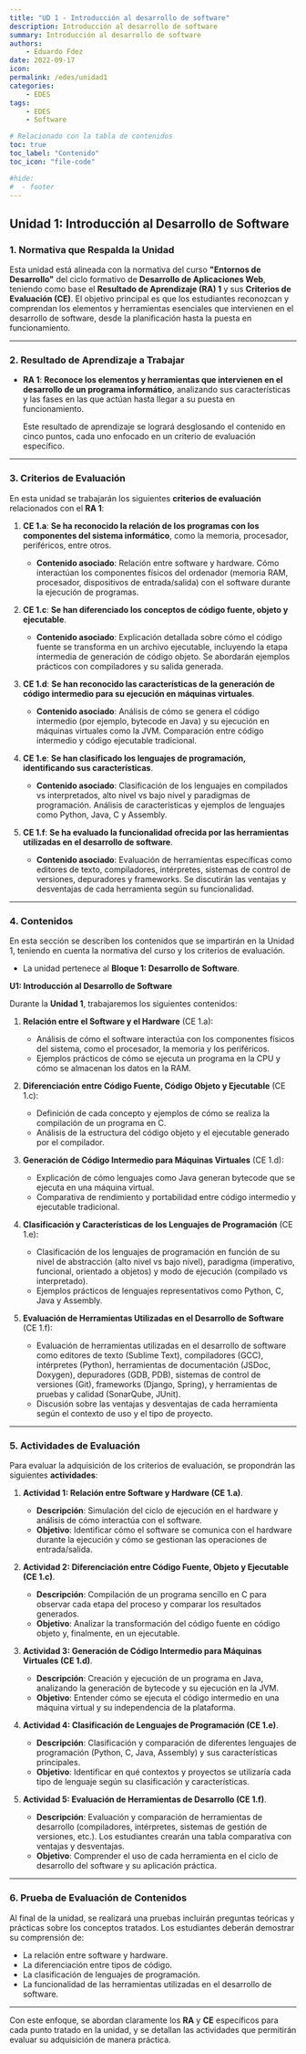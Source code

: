 ```yaml
---
title: "UD 1 - Introducción al desarrollo de software"
description: Introducción al desarrollo de software
summary: Introducción al desarrollo de software
authors:
    - Eduardo Fdez
date: 2022-09-17
icon: 
permalink: /edes/unidad1
categories:
    - EDES
tags:
    - EDES
    - Software

# Relacionado con la tabla de contenidos
toc: true
toc_label: "Contenido"
toc_icon: "file-code"

#hide:
#  - footer
---
```


## **Unidad 1: Introducción al Desarrollo de Software**

### 1. Normativa que Respalda la Unidad

Esta unidad está alineada con la normativa del curso **"Entornos de Desarrollo"** del ciclo formativo de **Desarrollo de Aplicaciones Web**, teniendo como base el **Resultado de Aprendizaje (RA) 1** y sus **Criterios de Evaluación (CE)**. El objetivo principal es que los estudiantes reconozcan y comprendan los elementos y herramientas esenciales que intervienen en el desarrollo de software, desde la planificación hasta la puesta en funcionamiento.

---

### 2. Resultado de Aprendizaje a Trabajar

- **RA 1**: **Reconoce los elementos y herramientas que intervienen en el desarrollo de un programa informático**, analizando sus características y las fases en las que actúan hasta llegar a su puesta en funcionamiento.

  Este resultado de aprendizaje se logrará desglosando el contenido en cinco puntos, cada uno enfocado en un criterio de evaluación específico.

---

### 3. Criterios de Evaluación

En esta unidad se trabajarán los siguientes **criterios de evaluación** relacionados con el **RA 1**:

1. **CE 1.a**: **Se ha reconocido la relación de los programas con los componentes del sistema informático**, como la memoria, procesador, periféricos, entre otros.

    - **Contenido asociado**: Relación entre software y hardware. Cómo interactúan los componentes físicos del ordenador (memoria RAM, procesador, dispositivos de entrada/salida) con el software durante la ejecución de programas.

2. **CE 1.c**: **Se han diferenciado los conceptos de código fuente, objeto y ejecutable**.

    - **Contenido asociado**: Explicación detallada sobre cómo el código fuente se transforma en un archivo ejecutable, incluyendo la etapa intermedia de generación de código objeto. Se abordarán ejemplos prácticos con compiladores y su salida generada.

3. **CE 1.d**: **Se han reconocido las características de la generación de código intermedio para su ejecución en máquinas virtuales**.

    - **Contenido asociado**: Análisis de cómo se genera el código intermedio (por ejemplo, bytecode en Java) y su ejecución en máquinas virtuales como la JVM. Comparación entre código intermedio y código ejecutable tradicional.

4. **CE 1.e**: **Se han clasificado los lenguajes de programación, identificando sus características**.

    - **Contenido asociado**: Clasificación de los lenguajes en compilados vs interpretados, alto nivel vs bajo nivel y paradigmas de programación. Análisis de características y ejemplos de lenguajes como Python, Java, C y Assembly.

5. **CE 1.f**: **Se ha evaluado la funcionalidad ofrecida por las herramientas utilizadas en el desarrollo de software**.

    - **Contenido asociado**: Evaluación de herramientas específicas como editores de texto, compiladores, intérpretes, sistemas de control de versiones, depuradores y frameworks. Se discutirán las ventajas y desventajas de cada herramienta según su funcionalidad.

---

### 4. Contenidos

En esta sección se describen los contenidos que se impartirán en la Unidad 1, teniendo en cuenta la normativa del curso y los criterios de evaluación.

- La unidad pertenece al **Bloque 1: Desarrollo de Software**.

**U1: Introducción al Desarrollo de Software**

Durante la **Unidad 1**, trabajaremos los siguientes contenidos:

1. **Relación entre el Software y el Hardware** (CE 1.a):
    - Análisis de cómo el software interactúa con los componentes físicos del sistema, como el procesador, la memoria y los periféricos.
    - Ejemplos prácticos de cómo se ejecuta un programa en la CPU y cómo se almacenan los datos en la RAM.

2. **Diferenciación entre Código Fuente, Código Objeto y Ejecutable** (CE 1.c):
    - Definición de cada concepto y ejemplos de cómo se realiza la compilación de un programa en C.
    - Análisis de la estructura del código objeto y el ejecutable generado por el compilador.

3. **Generación de Código Intermedio para Máquinas Virtuales** (CE 1.d):
    - Explicación de cómo lenguajes como Java generan bytecode que se ejecuta en una máquina virtual.
    - Comparativa de rendimiento y portabilidad entre código intermedio y ejecutable tradicional.

4. **Clasificación y Características de los Lenguajes de Programación** (CE 1.e):
    - Clasificación de los lenguajes de programación en función de su nivel de abstracción (alto nivel vs bajo nivel), paradigma (imperativo, funcional, orientado a objetos) y modo de ejecución (compilado vs interpretado).
    - Ejemplos prácticos de lenguajes representativos como Python, C, Java y Assembly.

5. **Evaluación de Herramientas Utilizadas en el Desarrollo de Software** (CE 1.f):
    - Evaluación de herramientas utilizadas en el desarrollo de software como editores de texto (Sublime Text), compiladores (GCC), intérpretes (Python), herramientas de documentación (JSDoc, Doxygen), depuradores (GDB, PDB), sistemas de control de versiones (Git), frameworks (Django, Spring), y herramientas de pruebas y calidad (SonarQube, JUnit).
    - Discusión sobre las ventajas y desventajas de cada herramienta según el contexto de uso y el tipo de proyecto.

---

### 5. Actividades de Evaluación

Para evaluar la adquisición de los criterios de evaluación, se propondrán las siguientes **actividades**:

1. **Actividad 1: Relación entre Software y Hardware (CE 1.a)**.
    - **Descripción**: Simulación del ciclo de ejecución en el hardware y análisis de cómo interactúa con el software.
    - **Objetivo**: Identificar cómo el software se comunica con el hardware durante la ejecución y cómo se gestionan las operaciones de entrada/salida.

2. **Actividad 2: Diferenciación entre Código Fuente, Objeto y Ejecutable (CE 1.c)**.
    - **Descripción**: Compilación de un programa sencillo en C para observar cada etapa del proceso y comparar los resultados generados.
    - **Objetivo**: Analizar la transformación del código fuente en código objeto y, finalmente, en un ejecutable.

3. **Actividad 3: Generación de Código Intermedio para Máquinas Virtuales (CE 1.d)**.
    - **Descripción**: Creación y ejecución de un programa en Java, analizando la generación de bytecode y su ejecución en la JVM.
    - **Objetivo**: Entender cómo se ejecuta el código intermedio en una máquina virtual y su independencia de la plataforma.

4. **Actividad 4: Clasificación de Lenguajes de Programación (CE 1.e)**.
    - **Descripción**: Clasificación y comparación de diferentes lenguajes de programación (Python, C, Java, Assembly) y sus características principales.
    - **Objetivo**: Identificar en qué contextos y proyectos se utilizaría cada tipo de lenguaje según su clasificación y características.

5. **Actividad 5: Evaluación de Herramientas de Desarrollo (CE 1.f)**.
    - **Descripción**: Evaluación y comparación de herramientas de desarrollo (compiladores, intérpretes, sistemas de gestión de versiones, etc.). Los estudiantes crearán una tabla comparativa con ventajas y desventajas.
    - **Objetivo**: Comprender el uso de cada herramienta en el ciclo de desarrollo del software y su aplicación práctica.

---

### 6. Prueba de Evaluación de Contenidos

Al final de la unidad, se realizará una pruebas  incluirán preguntas teóricas y prácticas sobre los conceptos tratados. Los estudiantes deberán demostrar su comprensión de:

- La relación entre software y hardware.
- La diferenciación entre tipos de código.
- La clasificación de lenguajes de programación.
- La funcionalidad de las herramientas utilizadas en el desarrollo de software.

---

Con este enfoque, se abordan claramente los **RA** y **CE** específicos para cada punto tratado en la unidad, y se detallan las actividades que permitirán evaluar su adquisición de manera práctica.
